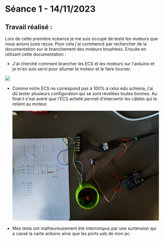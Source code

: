 # **Séance 1 - 14/11/2023**
## Travail réalisé :

Lors de cette première scéance je me suis occupé de testé les moteurs que nous avions juste reçus.
Pour cela j'ai commencé par rechercher de la documentation sur le branchement des moteurs brushless. 
Ensuite en utilisant cette documentation :
  - J'ai cherché comment brancher les ECS et les moteurs sur l'arduino et je m'en suis servi pour allumer le moteur et le faire tourner.

  <img src="Images/Schéma.png" width="300">

  - Comme notre ECS ne correspond pas à 100% à celui èdu schéma, j'ai dû tester plusieurs configuration qui se sont révélées toutes bonnes. Au final il s'est avéré que l'ECS acheté permet d'intervertir les câbles qui le relient au moteur.

    <img src="Images/montage.jpg" width="1200">
  
  - Mes tests ont malheureusement été interrompus par une surtension qui a cassé la carte arduino ainsi que les ports usb de mon pc.

